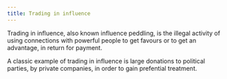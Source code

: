 ```yaml
---
title: Trading in influence
---
```


Trading in influence, also known influence peddling, is the illegal activity of using connections with powerful people to get favours or to get an advantage, in return for payment.

A classic example of trading in influence is large donations to political parties, by private companies, in order to gain prefential treatment.
